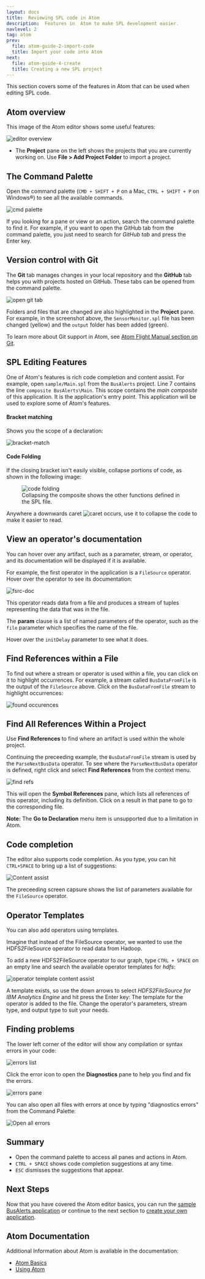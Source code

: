 ```yaml
---
layout: docs
title:  Reviewing SPL code in Atom
description:  Features in  Atom to make SPL development easier.
navlevel: 2
tag: atom
prev:
  file: atom-guide-2-import-code
  title: Import your code into Atom
next:
  file: atom-guide-4-create
  title: Creating a new SPL project
---
```


This section covers some of the features in Atom that can be used when editing SPL code.

Atom overview
-----------------------------------------

This image of the Atom editor shows some useful features:

![editor overview](/streamsx.documentation/images/atom/jpg/atom-1.jpg)

* The **Project** pane on the left shows the projects that you are currently working on. Use **File \> Add Project Folder** to import a project.



The Command Palette
--------------------

Open the command palette (`CMD + SHIFT + P` on a Mac, `CTRL + SHIFT + P` on Windows&reg;) to see all the available commands.

![cmd palette](/streamsx.documentation/images/atom/jpg/cmd-palette.jpg)

If you looking for a pane or view or an action, search the command palette to find it. For example, if you want to open the GitHub tab from the command palette, you just need to search for *GitHub tab* and press the Enter key.

Version control with Git
-------------------------

The **Git** tab manages changes in your local repository and the **GitHub** tab helps you with projects hosted on GitHub. These tabs can be opened from the command palette.

![open git tab](/streamsx.documentation/images/atom/jpg/github-open.jpg)

Folders and files that are changed are also highlighted in the **Project** pane. For example, in the screenshot above, the `SensorMonitor.spl` file has been changed (yellow) and the `output` folder has been added (green).

To learn more about Git support in Atom, see [Atom Flight Manual section on Git](https://flight-manual.atom.io/using-atom/sections/github-package/).

SPL Editing Features
--------------------

One of Atom's features is rich code completion and content assist. For example, open `sample/Main.spl` from the `BusAlerts` project. Line 7 contains the line `composite BusAlerts\Main`. This scope contains the *main composite* of this application. It is the application's entry point. This application will be used to explore some of Atom's features.

#### Bracket matching
Shows you the scope of a declaration:

![bracket-match](/streamsx.documentation/images/atom/jpg/brackets.jpg)

#### Code Folding

If the closing bracket isn't easily visible, collapse portions of code, as shown in the following image:

<figure>
  <img src="/streamsx.documentation/images/atom/jpg/fold.gif" alt="code folding"/>
  <figcaption>Collapsing the composite shows the other functions defined in the SPL file.
  </figcaption>
</figure>

Anywhere a downwards caret ![caret](/streamsx.documentation/images/atom/jpg/caret.jpg) occurs, use it to collapse the code to make it easier to read.

View an operator's documentation
--------------------------------
You can hover over any artifact, such as a parameter, stream, or operator, and its documentation will be displayed if it is available.

For example, the first operator in the application is a `FileSource` operator. Hover over the operator to see its documentation:

![fsrc-doc](/streamsx.documentation/images/atom/jpg/hover.gif)

This operator reads data from a file and produces a stream of tuples representing the data that was in the file.

The **param** clause is a list of named parameters of the operator, such as the `file` parameter which specifies the name of the file.

Hover over the `initDelay` parameter to see what it does.

Find References within a File
------------------------------
To find out where a stream or operator is used within a file, you can click on it to highlight occurrences. For example, a stream called `BusDataFromFile` is the output of the `FileSource` above. Click on the `BusDataFromFile` stream to highlight occurrences:

![found occurences](/streamsx.documentation/images/atom/jpg/ocurrences.jpg)

Find All References Within a Project
------------------------------------

Use **Find References** to find where an artifact is used within the whole project.

Continuing the preceeding example, the `BusDataFromFile` stream is used by the `ParseNextBusData` operator. To see where the `ParseNextBusData` operator is defined, right click and select **Find References** from the context menu.

![find refs](/streamsx.documentation/images/atom/jpg/refs.gif)

This will open the **Symbol References** pane, which lists all references of this operator, including its definition. Click on a result in that pane to go to the corresponding file.

**Note:** The **Go to Declaration** menu item is unsupported due to a
limitation in Atom.

Code completion
-----------------

The editor also supports code completion. As you type, you can hit `CTRL+SPACE` to bring up a list of suggestions:

![Content assist](/streamsx.documentation/images/atom/jpg/contentassist.gif)

The preceeding screen capsure shows the list of parameters available for the `FileSource` operator.

Operator Templates
---------------------

You can also add operators using templates.

Imagine that instead of the FileSource operator, we wanted to use the HDFS2FileSource operator to read data from Hadoop.

To add a new HDFS2FileSource operator to our graph, type `CTRL + SPACE` on an empty line and search the available operator templates for *hdfs*:

![operator template content assist](/streamsx.documentation/images/atom/jpg/template.gif)

A template exists, so use the down arrows to select *HDFS2FileSource for IBM Analytics Engine* and hit press the Enter key:
The template for the operator is added to the file. Change the operator's parameters, stream type, and output type to suit your needs.


Finding problems
---------------------

The lower left corner of the editor will show any compilation or syntax errors in your code:

![errors list](/streamsx.documentation/images/atom/jpg/error-list.jpg)

Click the error icon to open the **Diagnostics** pane to help you find and fix the errors.

![errors pane](/streamsx.documentation/images/atom/jpg/errors.jpg)

You can also open all files with errors at once by typing "diagnostics errors" from the Command Palette:

![Open all errors](/streamsx.documentation/images/atom/jpg/open-all-errors.jpg)


Summary
---------

*  Open the command palette to access all panes and actions in Atom.
* `CTRL + SPACE` shows code completion suggestions at any time.
* `ESC` dismisses the suggestions that appear.


Next Steps
----------------------

Now that you have covered the Atom editor basics, you can run the [sample BusAlerts application](/streamsx.documentation/docs/spl/atom/atom-guide-5-build) or continue to the next section to [create your own application](/streamsx.documentation/docs/spl/atom/atom-guide-4-create).


Atom Documentation
----------------------

Additional Information about Atom is available in the documentation:

* [Atom Basics](https://flight-manual.atom.io/getting-started/sections/atom-basics/)
* [Using Atom](https://flight-manual.atom.io/using-atom/)
